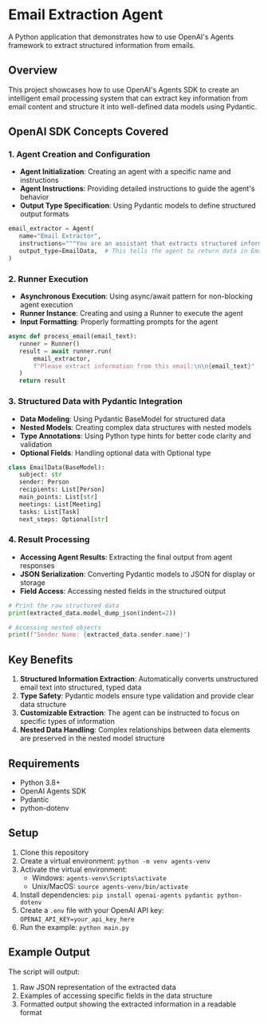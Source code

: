 # Email Extraction Agent

A Python application that demonstrates how to use OpenAI's Agents framework to extract structured information from emails.

## Overview

This project showcases how to use OpenAI's Agents SDK to create an intelligent email processing system that can extract key information from email content and structure it into well-defined data models using Pydantic.

## OpenAI SDK Concepts Covered

### 1. Agent Creation and Configuration
- **Agent Initialization**: Creating an agent with a specific name and instructions
- **Agent Instructions**: Providing detailed instructions to guide the agent's behavior
- **Output Type Specification**: Using Pydantic models to define structured output formats

```python
email_extractor = Agent(
   name="Email Extractor",
   instructions="""You are an assistant that extracts structured information from emails...""",
   output_type=EmailData,  # This tells the agent to return data in EmailData format
)
```

### 2. Runner Execution
- **Asynchronous Execution**: Using async/await pattern for non-blocking agent execution
- **Runner Instance**: Creating and using a Runner to execute the agent
- **Input Formatting**: Properly formatting prompts for the agent

```python
async def process_email(email_text):
   runner = Runner()
   result = await runner.run(
       email_extractor,
       f"Please extract information from this email:\n\n{email_text}"
   )
   return result
```

### 3. Structured Data with Pydantic Integration
- **Data Modeling**: Using Pydantic BaseModel for structured data
- **Nested Models**: Creating complex data structures with nested models
- **Type Annotations**: Using Python type hints for better code clarity and validation
- **Optional Fields**: Handling optional data with Optional type

```python
class EmailData(BaseModel):
   subject: str
   sender: Person
   recipients: List[Person]
   main_points: List[str]
   meetings: List[Meeting]
   tasks: List[Task]
   next_steps: Optional[str]
```

### 4. Result Processing
- **Accessing Agent Results**: Extracting the final output from agent responses
- **JSON Serialization**: Converting Pydantic models to JSON for display or storage
- **Field Access**: Accessing nested fields in the structured output

```python
# Print the raw structured data
print(extracted_data.model_dump_json(indent=2))

# Accessing nested objects
print(f"Sender Name: {extracted_data.sender.name}")
```

## Key Benefits

1. **Structured Information Extraction**: Automatically converts unstructured email text into structured, typed data
2. **Type Safety**: Pydantic models ensure type validation and provide clear data structure
3. **Customizable Extraction**: The agent can be instructed to focus on specific types of information
4. **Nested Data Handling**: Complex relationships between data elements are preserved in the nested model structure

## Requirements

- Python 3.8+
- OpenAI Agents SDK
- Pydantic
- python-dotenv

## Setup

1. Clone this repository
2. Create a virtual environment: `python -m venv agents-venv`
3. Activate the virtual environment:
   - Windows: `agents-venv\Scripts\activate`
   - Unix/MacOS: `source agents-venv/bin/activate`
4. Install dependencies: `pip install openai-agents pydantic python-dotenv`
5. Create a `.env` file with your OpenAI API key: `OPENAI_API_KEY=your_api_key_here`
6. Run the example: `python main.py`

## Example Output

The script will output:
1. Raw JSON representation of the extracted data
2. Examples of accessing specific fields in the data structure
3. Formatted output showing the extracted information in a readable format
